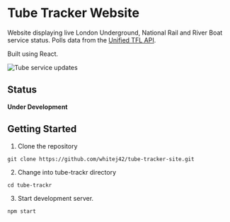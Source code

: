 # Tube Tracker Website
Website displaying live London Underground, National Rail and River Boat service status. Polls data from the [Unified TFL API](https://api-portal.tfl.gov.uk/apis).

Built using React.

![Tube service updates](https://github.com/whitej42/tube-tracker-site/blob/main/tube-trackr/src/img/tube-screenshot.png)

## Status
**Under Development**

## Getting Started
1. Clone the repository
```
git clone https://github.com/whitej42/tube-tracker-site.git
```
2. Change into tube-trackr directory
```
cd tube-trackr
```
3. Start development server.
```
npm start
```
